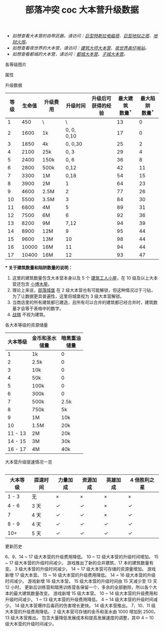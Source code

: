 ﻿---
title: "部落冲突 coc 大本营升级数据"
navTitle: "大本营"
shownTitle: "大本营"
description: "大本营是村庄的核心。升级大本营，可解锁新的防御、建筑、陷阱和更多内容。摧毁敌军大本营，您将赢得战争，并获得一颗星。摧毁敌军 50% 的建筑及其大本营，可赢得第二颗星。如果 100% 全毁敌军建筑，则获得满分三星。"
module: upgrade-home
imgFolder: home_buildings/0400
wiki: https://clashofclans.fandom.com/wiki/Town_Hall
canonical: /upgrade/0400-Town-Hall
---

- *如想查看大本营的自带武器，请访问：[巨型特斯拉电磁塔](/upgrade/030c-Giga-Tesla)、[巨型地狱之塔](/upgrade/030d-Giga-Inferno)、[地狱火炮](/upgrade/0315-Inferno-Artillery)。*
- *如想查看夜世界的大本营，请访问：[建筑大师大本营](/upgrade/1200-Builder-Hall)、[夜世界奥仔哨站](/upgrade/1240-O.T.T.O's-Outpost)。*
- *如想查看都城的大本营，请访问：[都城大本营](/upgrade/2400-Capital-Hall)、[子城大本营](/upgrade/2401-District-Hall)。*

<UnitInfo :folder="$frontmatter.imgFolder" imgSrc="Town_Hall17_5_hd.png" :imgAlt="$frontmatter.navTitle"
    description="大本营是村庄的核心。升级大本营，可解锁新的防御、建筑、陷阱和更多内容。<br>摧毁敌军大本营，您将赢得战争，并获得一颗星。<br>摧毁敌军 50% 的建筑及其大本营，可赢得第二颗星。<br>如果 100% 全毁敌军建筑，则获得满分三星。<br>小心！敌军也会尝试摧毁您的大本营！<br>把大本营建在村庄中心，并在其周围建造城墙、陷阱以及其他防御是最安全的举措。<br>敌军十分狡猾，可能在村庄的任何一侧发起进攻！" />

<SmallTitle>各等级图片</SmallTitle>

<Panel>
    <UnitImgGroup :folder="$frontmatter.imgFolder">
        <UnitImg imgTitle="1 本" imgSrc="Town_Hall1.png" imgHd="Town_Hall1_hd.png" />
        <UnitImg imgTitle="2 本" imgSrc="Town_Hall2.png" imgHd="Town_Hall2_hd.png" />
        <UnitImg imgTitle="3 本" imgSrc="Town_Hall3.png" imgHd="Town_Hall3_hd.png" />
        <UnitImg imgTitle="4 本" imgSrc="Town_Hall4.png" imgHd="Town_Hall4_hd.png" />
        <UnitImg imgTitle="5 本" imgSrc="Town_Hall5.png" imgHd="Town_Hall5_hd.png" />
        <UnitImg imgTitle="6 本" imgSrc="Town_Hall6.png" imgHd="Town_Hall6_hd.png" />
        <UnitImg imgTitle="7 本" imgSrc="Town_Hall7.png" imgHd="Town_Hall7_hd.png" />
        <UnitImg imgTitle="8 本" imgSrc="Town_Hall8.png" imgHd="Town_Hall8_hd.png" />
        <UnitImg imgTitle="9 本" imgSrc="Town_Hall9.png" imgHd="Town_Hall9_hd.png" />
        <UnitImg imgTitle="10 本" imgSrc="Town_Hall10.png" imgHd="Town_Hall10_hd.png" />
        <UnitImg imgTitle="11 本" imgSrc="Town_Hall11.png" imgHd="Town_Hall11_hd.png" />
        <UnitImg imgTitle="12 本 1 星" imgSrc="Town_Hall12_1.png" imgHd="Town_Hall12_1_hd.png" />
        <UnitImg imgTitle="12 本 2 星" imgSrc="Town_Hall12_2.png" imgHd="Town_Hall12_2_hd.png" />
        <UnitImg imgTitle="12 本 3 星" imgSrc="Town_Hall12_3.png" imgHd="Town_Hall12_3_hd.png" />
        <UnitImg imgTitle="12 本 4 星" imgSrc="Town_Hall12_4.png" imgHd="Town_Hall12_4_hd.png" />
        <UnitImg imgTitle="12 本 5 星" imgSrc="Town_Hall12_5.png" imgHd="Town_Hall12_5_hd.png" />
        <UnitImg imgTitle="13 本 1 星" imgSrc="Town_Hall13_1.png" imgHd="Town_Hall13_1_hd.png" />
        <UnitImg imgTitle="13 本 2 星" imgSrc="Town_Hall13_2.png" imgHd="Town_Hall13_2_hd.png" />
        <UnitImg imgTitle="13 本 3 星" imgSrc="Town_Hall13_3.png" imgHd="Town_Hall13_3_hd.png" />
        <UnitImg imgTitle="13 本 4 星" imgSrc="Town_Hall13_4.png" imgHd="Town_Hall13_4_hd.png" />
        <UnitImg imgTitle="13 本 5 星" imgSrc="Town_Hall13_5.png" imgHd="Town_Hall13_5_hd.png" />
        <UnitImg imgTitle="14 本 1 星" imgSrc="Town_Hall14_1.png" imgHd="Town_Hall14_1_hd.png" />
        <UnitImg imgTitle="14 本 2 星" imgSrc="Town_Hall14_2.png" imgHd="Town_Hall14_2_hd.png" />
        <UnitImg imgTitle="14 本 3 星" imgSrc="Town_Hall14_3.png" imgHd="Town_Hall14_3_hd.png" />
        <UnitImg imgTitle="14 本 4 星" imgSrc="Town_Hall14_4.png" imgHd="Town_Hall14_4_hd.png" />
        <UnitImg imgTitle="14 本 5 星" imgSrc="Town_Hall14_5.png" imgHd="Town_Hall14_5_hd.png" />
        <UnitImg imgTitle="15 本 1 星" imgSrc="Town_Hall15_1.png" imgHd="Town_Hall15_1_hd.png" />
        <UnitImg imgTitle="15 本 2 星" imgSrc="Town_Hall15_2.png" imgHd="Town_Hall15_2_hd.png" />
        <UnitImg imgTitle="15 本 3 星" imgSrc="Town_Hall15_3.png" imgHd="Town_Hall15_3_hd.png" />
        <UnitImg imgTitle="15 本 4 星" imgSrc="Town_Hall15_4.png" imgHd="Town_Hall15_4_hd.png" />
        <UnitImg imgTitle="15 本 5 星" imgSrc="Town_Hall15_5.png" imgHd="Town_Hall15_5_hd.png" />
        <UnitImg imgTitle="16 本" imgSrc="Town_Hall16.png" imgHd="Town_Hall16_hd.png" />
        <UnitImg imgTitle="17 本 1 星" imgSrc="Town_Hall17_1.png" imgHd="Town_Hall17_1_hd.png" />
        <UnitImg imgTitle="17 本 2 星" imgSrc="Town_Hall17_2.png" imgHd="Town_Hall17_2_hd.png" />
        <UnitImg imgTitle="17 本 3 星" imgSrc="Town_Hall17_3.png" imgHd="Town_Hall17_3_hd.png" />
        <UnitImg imgTitle="17 本 4 星" imgSrc="Town_Hall17_4.png" imgHd="Town_Hall17_4_hd.png" />
        <UnitImg imgTitle="17 本 5 星" imgSrc="Town_Hall17_5.png" imgHd="Town_Hall17_5_hd.png" />
    </UnitImgGroup>
</Panel>

<SmallTitle>属性</SmallTitle>

<UnitProperties>
    <UnitProperty pKey="占地面积" pValue="4×4" />
    <UnitProperty pKey="判定面积" pValue="3×3" :isJudgeSquare="true" />
</UnitProperties>

<SmallTitle>升级数据</SmallTitle>

<script setup>
const tableExtraInfo1 = [
    {
        "column": 2,
        "type": "cost",
        "gpClass": "building",
        "icon": "Gold"
    },
    {
        "column": 3,
        "type": "time",
        "gpClass": "building"
    },
    {
        "column": 4,
        "type": "exp",
        "icon": "Exp"
    },
];
const tableExtraInfo2 = [
    {
        "column": 1,
        "type": "number",
        "icon": "Gold, Elixir",
        "noGoldPass": true
    },
    {
        "column": 2,
        "type": "number",
        "icon": "Dark_Elixir",
        "noGoldPass": true
    },
];
</script>

<UnitTable :tableExtraInfo="tableExtraInfo1">

| 等级 | 生命值 | 升级费用 |   升级时间  |升级后可<br>获得的经验|最大建筑<br>数量<sup>*</sup>|最大陷阱<br>数量<sup>*</sup>|
| ---- |   ---  |   ---   |     ---    |         ---        |    ---     |     --    |
|   1  |    450 |      \  |      \     |                    |     13     |      0    |
|   2  |   1600 |     1k  |  0, 0, 0,10|                    |     17     |      0    |
|   3  |   1850 |     4k  |  0, 0,30   |                    |     25     |      2    |
|   4  |   2100 |    25k  |  0, 3      |                    |     29     |      4    |
|   5  |   2400 |   150k  |  0, 6      |                    |     36     |      8    |
|   6  |   2800 |   500k  |  0,12      |                    |     42     |     11    |
|   7  |   3300 |     1M  |  0,18      |                    |     54     |     15    |
|   8  |   3900 |     2M  |  1         |                    |     64     |     23    |
|   9  |   4600 |   2.5M  |  2         |                    |     77     |     26    |
|  10  |   5500 |   3.5M  |  3         |                    |     84     |     30    |
|  11  |   6800 |     4M  |  5         |                    |     89     |     31    |
|  12  |   7500 |     6M  |  6         |                    |     92     |     36    |
|  13  |   8200 |     9M  |  7,12      |                    |     94     |     39    |
|  14  |   8900 |    12M  |  9         |                    |     95     |     44    |
|  15  |   9600 |    13M  | 10         |                    |     98     |     44    |
|  16  |  10000 |    16M  | 11         |                    |     94     |     44    |
|  17  |  10400 |    16M  | 12         |                    |     93     |     47    |
</UnitTable>

**\* 关于建筑数量和陷阱数量的说明：**

1. 这里的建筑数量包含大本营本身以及 5 个 [建筑工人小屋](/upgrade/0500-Builders-Hut)，在 10 级及以上大本营还包含 [小博木屋](/upgrade/0501-B.O.Bs-Hut)。
2. 理论上来说，[部落城堡](/upgrade/0407-Clan-Castle) 在 2 级大本营也有可能解锁，但这种情况过于刁钻，为了让数据更具普遍性，这里将城堡视为 3 级大本营解锁。
3. 当商店里的所有建筑都已建造，且所有可以合并的建筑都已经合并时，建筑数量才会等于表格中的数字。
4. [战旗](/p/6827) 不视为建筑。

<SmallTitle>各大本等级的资源储量</SmallTitle>

<UnitTable :tableExtraInfo="tableExtraInfo2" maxWidth="500px">

| 大本等级 | 金币和圣水<br>储量 | 暗黑重油<br>储量 |
|   ---   |        ---        |        ---      |
|    1    |          1k       |          0      |
|    2    |        2.5k       |          0      |
|    3    |         10k       |          0      |
|    4    |         50k       |          0      |
|    5    |        100k       |          0      |
|    6    |        300k       |          0      |
|    7    |        500k       |       2.5k      |
|    8    |        750k       |         5k      |
|    9    |          1M       |        10k      |
|   10    |        1.5M       |        20k      |
| 11 - 13 |          2M       |        20k      |
| 14 - 15 |          3M       |        30k      |
| 16 - 17 |          4M       |        40k      |

</UnitTable>

<SmallTitle>大本营升级提速情况一览</SmallTitle>

<Table>

| 大本等级 | 提速时间 | 力量加成 | 资源加成 | 英雄加成  | 4 倍胜利之星 |
|   ---   |    ---   |   ---   |   ---   |   ---    |     ---     |
|  1 - 3  |     无   |    ×    |    ×    |    ×     |      ×      |
|  4 - 6  |   3 天   |    ✓    |    ✓    |    ×     |      ✓      |
|    7    |   4 天   |    ✓    |    ✓    |    ×     |      ✓      |
|  8 - 9  |   4 天   |    ✓    |    ✓    |    ✓     |      ✓      |
|   10+   |   5 天   |    ✓    |    ✓    |    ✓     |      ✓      |
</Table>

<SmallTitle>更新历史</SmallTitle>

<Timeline>
    <TimelineItem date="2025/03/24">
        <TimelineRow>6、9、14 ~ 17 级大本营的升级费用降低。</TimelineRow>
        <TimelineRow>10 ~ 12 级大本营的升级时间增加。</TimelineRow>
        <TimelineRow>15 ~ 17 级大本营的升级时间减少。</TimelineRow>
    </TimelineItem>
    <TimelineItem date="2025/02/10">
        <TimelineRow>游戏推出了新的合并建筑，17 本的建筑数量有变。</TimelineRow>
        <TimelineRow>3 级大本营的升级时间减少。</TimelineRow>
        <TimelineRow>14 ~ 17 级大本营可存储的资源量增加。</TimelineRow>
    </TimelineItem>
    <TimelineItem date="2024/11/25">
        <TimelineRow>游戏新增 17 级大本营。</TimelineRow>
        <TimelineRow>15 ~ 16 级大本营的升级费用降低。</TimelineRow>
        <TimelineRow>14 ~ 16 级大本营的升级时间减少。</TimelineRow>
    </TimelineItem>
    <TimelineItem date="2023/12/12">
        <TimelineRow>游戏新增 16 级大本营。</TimelineRow>
        <TimelineRow>15 级大本营的升级时间由 15 天减少至 13 天 12 小时。</TimelineRow>
    </TimelineItem>
    <TimelineItem date="2022/10/10">
        <TimelineRow>更新后训练营和暗黑训练营各保留一个，多余的全部删除，所以各个大本的最大建筑数量改变。</TimelineRow>
        <TimelineRow>游戏新增 15 级大本营。</TimelineRow>
        <TimelineRow>10 ~ 14 级大本营的升级费用和升级时间减少。</TimelineRow>
    </TimelineItem>
    <TimelineItem date="2021/12/09">
        <TimelineRow>1 ~ 13 级大本营的升级费用降低。</TimelineRow>
        <TimelineRow>4 ~ 14 级大本营的升级时间减少。</TimelineRow>
    </TimelineItem>
    <TimelineItem date="2021/04/29">
        <TimelineRow>14 级大本营爆炸后毒药的伤害增长更快。</TimelineRow>
    </TimelineItem>
    <TimelineItem date="2021/04/12">
        <TimelineRow>14 级大本营推出。</TimelineRow>
        <TimelineRow>7、10、11 级大本营的升级费用降低。</TimelineRow>
        <TimelineRow>2 级大本营可存储的金币和圣水由 1000 增加到 2500。</TimelineRow>
    </TimelineItem>
    <TimelineItem date="2019/12/09">
        <TimelineRow>13 级大本营推出。</TimelineRow>
    </TimelineItem>
    <TimelineItem date="2019/04/02">
        <TimelineRow>包含大量降低发展成本和提高发展速度的调整，其中 4 ~ 10 级大本营的升级时间减少。</TimelineRow>
    </TimelineItem>
    <TimelineItem :historyBottom="true" />
</Timeline>